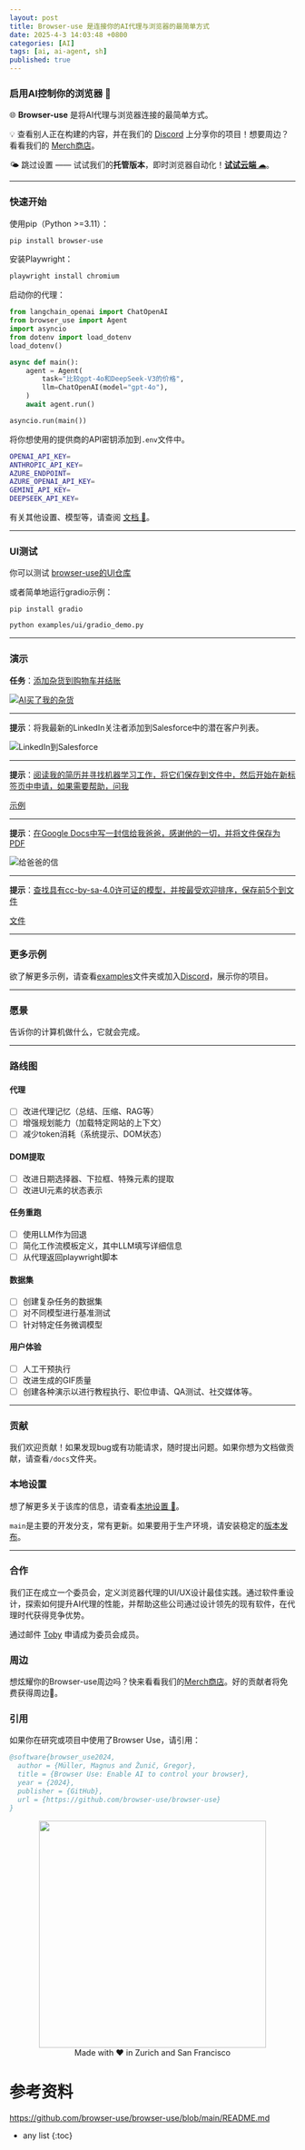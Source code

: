 ```yaml
---
layout: post
title: Browser-use 是连接你的AI代理与浏览器的最简单方式
date: 2025-4-3 14:03:48 +0800
categories: [AI]
tags: [ai, ai-agent, sh]
published: true
---
```



### 启用AI控制你的浏览器 🤖

🌐 **Browser-use** 是将AI代理与浏览器连接的最简单方式。

💡 查看别人正在构建的内容，并在我们的 [Discord](https://link.browser-use.com/discord) 上分享你的项目！想要周边？看看我们的 [Merch商店](https://browsermerch.com)。

🌤️ 跳过设置 —— 试试我们的<b>托管版本</b>，即时浏览器自动化！<b>[试试云端 ☁︎](https://cloud.browser-use.com)</b>。

---

### 快速开始

使用pip（Python >=3.11）：

```bash
pip install browser-use
```

安装Playwright：
```bash
playwright install chromium
```

启动你的代理：

```python
from langchain_openai import ChatOpenAI
from browser_use import Agent
import asyncio
from dotenv import load_dotenv
load_dotenv()

async def main():
    agent = Agent(
        task="比较gpt-4o和DeepSeek-V3的价格",
        llm=ChatOpenAI(model="gpt-4o"),
    )
    await agent.run()

asyncio.run(main())
```

将你想使用的提供商的API密钥添加到`.env`文件中。

```bash
OPENAI_API_KEY=  
ANTHROPIC_API_KEY=  
AZURE_ENDPOINT=  
AZURE_OPENAI_API_KEY=  
GEMINI_API_KEY=  
DEEPSEEK_API_KEY=  
```

有关其他设置、模型等，请查阅 [文档 📕](https://docs.browser-use.com)。

---

### UI测试

你可以测试 [browser-use的UI仓库](https://github.com/browser-use/web-ui)

或者简单地运行gradio示例：

```
pip install gradio
```

```bash
python examples/ui/gradio_demo.py
```

---

### 演示

**任务**：[添加杂货到购物车并结账](https://github.com/browser-use/browser-use/blob/main/examples/use-cases/shopping.py)

[![AI买了我的杂货](https://github.com/user-attachments/assets/d9359085-bde6-41d4-aa4e-6520d0221872)](https://www.youtube.com/watch?v=L2Ya9PYNns8)

---

**提示**：将我最新的LinkedIn关注者添加到Salesforce中的潜在客户列表。

![LinkedIn到Salesforce](https://github.com/user-attachments/assets/1440affc-a552-442e-b702-d0d3b277b0ae)

---

**提示**：[阅读我的简历并寻找机器学习工作，将它们保存到文件中，然后开始在新标签页中申请，如果需要帮助，问我](https://github.com/browser-use/browser-use/blob/main/examples/use-cases/find_and_apply_to_jobs.py)

[示例](https://github.com/user-attachments/assets/171fb4d6-0355-46f2-863e-edb04a828d04)

---

**提示**：[在Google Docs中写一封信给我爸爸，感谢他的一切，并将文件保存为PDF](https://github.com/browser-use/browser-use/blob/main/examples/browser/real_browser.py)

![给爸爸的信](https://github.com/user-attachments/assets/242ade3e-15bc-41c2-988f-cbc5415a66aa)

---

**提示**：[查找具有cc-by-sa-4.0许可证的模型，并按最受欢迎排序，保存前5个到文件](https://github.com/browser-use/browser-use/blob/main/examples/custom-functions/save_to_file_hugging_face.py)

[文件](https://github.com/user-attachments/assets/de73ee39-432c-4b97-b4e8-939fd7f323b3)

---

### 更多示例

欲了解更多示例，请查看[examples](examples)文件夹或加入[Discord](https://link.browser-use.com/discord)，展示你的项目。

---

### 愿景

告诉你的计算机做什么，它就会完成。

---

### 路线图

#### 代理

- [ ] 改进代理记忆（总结、压缩、RAG等）
- [ ] 增强规划能力（加载特定网站的上下文）
- [ ] 减少token消耗（系统提示、DOM状态）

#### DOM提取

- [ ] 改进日期选择器、下拉框、特殊元素的提取
- [ ] 改进UI元素的状态表示

#### 任务重跑

- [ ] 使用LLM作为回退
- [ ] 简化工作流模板定义，其中LLM填写详细信息
- [ ] 从代理返回playwright脚本

#### 数据集

- [ ] 创建复杂任务的数据集
- [ ] 对不同模型进行基准测试
- [ ] 针对特定任务微调模型

#### 用户体验

- [ ] 人工干预执行
- [ ] 改进生成的GIF质量
- [ ] 创建各种演示以进行教程执行、职位申请、QA测试、社交媒体等。

---

### 贡献

我们欢迎贡献！如果发现bug或有功能请求，随时提出问题。如果你想为文档做贡献，请查看`/docs`文件夹。

### 本地设置

想了解更多关于该库的信息，请查看[本地设置 📕](https://docs.browser-use.com/development/local-setup)。

`main`是主要的开发分支，常有更新。如果要用于生产环境，请安装稳定的[版本发布](https://github.com/browser-use/browser-use/releases)。

---

### 合作

我们正在成立一个委员会，定义浏览器代理的UI/UX设计最佳实践。通过软件重设计，探索如何提升AI代理的性能，并帮助这些公司通过设计领先的现有软件，在代理时代获得竞争优势。

通过邮件 [Toby](mailto:tbiddle@loop11.com?subject=I%20want%20to%20join%20the%20UI/UX%20commission%20for%20AI%20agents&body=Hi%20Toby%2C%0A%0AI%20found%20you%20in%20the%20browser-use%20GitHub%20README.%0A%0A) 申请成为委员会成员。

### 周边

想炫耀你的Browser-use周边吗？快来看看我们的[Merch商店](https://browsermerch.com)。好的贡献者将免费获得周边👀。

### 引用

如果你在研究或项目中使用了Browser Use，请引用：

```bibtex
@software{browser_use2024,
  author = {Müller, Magnus and Žunič, Gregor},
  title = {Browser Use: Enable AI to control your browser},
  year = {2024},
  publisher = {GitHub},
  url = {https://github.com/browser-use/browser-use}
}
``` 

<div align="center"> <img src="https://github.com/user-attachments/assets/06fa3078-8461-4560-b434-445510c1766f" width="400"/> </div>

<div align="center">
Made with ❤️ in Zurich and San Francisco
</div>

# 参考资料

https://github.com/browser-use/browser-use/blob/main/README.md

* any list
{:toc}